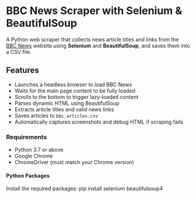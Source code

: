 # BBC News Scraper with Selenium & BeautifulSoup

A Python web scraper that collects news article titles and links from the [BBC News](https://www.bbc.com/news) website using **Selenium** and **BeautifulSoup**, and saves them into a CSV file.

## Features

- Launches a headless browser to load BBC News
- Waits for the main page content to be fully loaded
- Scrolls to the bottom to trigger lazy-loaded content
- Parses dynamic HTML using BeautifulSoup
- Extracts article titles and valid news links
- Saves articles to `bbc_articles.csv`
- Automatically captures screenshots and debug HTML if scraping fails

### Requirements

- Python 3.7 or above
- Google Chrome
- ChromeDriver (must match your Chrome version)

#### Python Packages

Install the required packages:
pip install selenium beautifulsoup4
